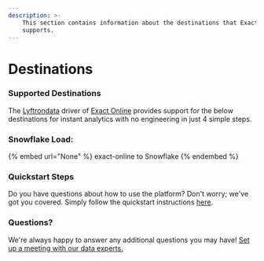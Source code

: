 ```yaml
---
description: >-
    This section contains information about the destinations that Exact Online
    supports.
---
```


# Destinations

### Supported Destinations

The [Lyftrondata](https://www.lyftrondata.com/) driver of [Exact Online](None) provides support for the below destinations for instant analytics with no engineering in just 4 simple steps.

### Snowflake Load:

{% embed url="None" %}
exact-online to Snowflake
{% endembed %}

### Quickstart Steps

Do you have questions about how to use the platform? Don't worry; we've got you covered. Simply follow the quickstart instructions [here](README.md).

### Questions? <a href="#questions" id="questions"></a>

We're always happy to answer any additional questions you may have! [Set up a meeting with our data experts.](https://www.lyftrondata.com/book-a-meeting/)
